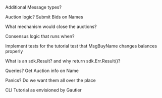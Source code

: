 
Additional Message types?

Auction logic? Submit Bids on Names

What mechanism would close the auctions?

Consensus logic that runs when?

Implement tests for the tutorial
test that MsgBuyName changes balances properly

What is an sdk.Result? and why return sdk.Err.Result()?

Queries?
Get Auction info on Name

Panics?
Do we want them all over the place


CLI Tutorial as envisioned by Gautier
